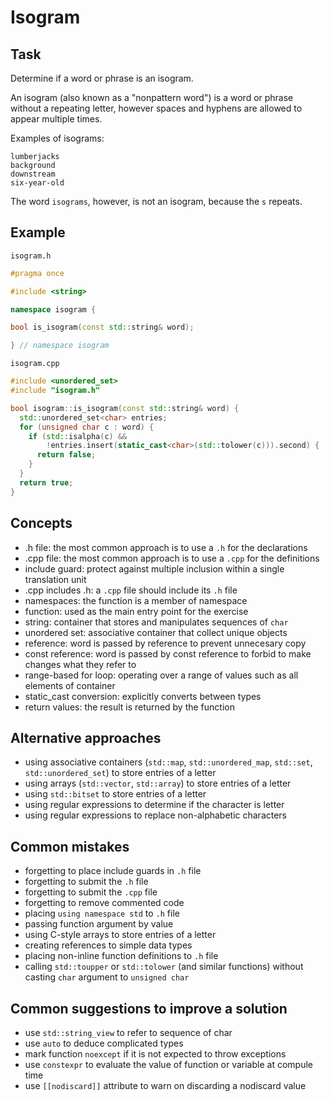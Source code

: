 # Isogram

## Task

Determine if a word or phrase is an isogram.

An isogram (also known as a "nonpattern word") is a word or phrase without a repeating letter, however spaces and hyphens are allowed to appear multiple times.

Examples of isograms:

    lumberjacks
    background
    downstream
    six-year-old

The word `isograms`, however, is not an isogram, because the `s` repeats.

## Example

`isogram.h`

```cpp
#pragma once

#include <string>

namespace isogram {

bool is_isogram(const std::string& word);

} // namespace isogram
```

`isogram.cpp`

```cpp
#include <unordered_set>
#include "isogram.h"

bool isogram::is_isogram(const std::string& word) {
  std::unordered_set<char> entries;
  for (unsigned char c : word) {
    if (std::isalpha(c) &&
        !entries.insert(static_cast<char>(std::tolower(c))).second) {
      return false;
    }
  }
  return true;
}
```

## Concepts

- .h file: the most common approach is to use a `.h` for the declarations
- .cpp file: the most common approach is to use a `.cpp` for the definitions
- include guard: protect against multiple inclusion within a single translation unit
- .cpp includes .h: a `.cpp` file should include its `.h` file
- namespaces: the function is a member of namespace
- function: used as the main entry point for the exercise
- string: container that stores and manipulates sequences of `char`
- unordered set: associative container that collect unique objects
- reference: word is passed by reference to prevent unnecesary copy
- const reference: word is passed by const reference to forbid to make changes what they refer to
- range-based for loop: operating over a range of values such as all elements of container
- static_cast conversion: explicitly converts between types
- return values: the result is returned by the function

## Alternative approaches

- using associative containers (`std::map`, `std::unordered_map`, `std::set`, `std::unordered_set`) to store entries of a letter
- using arrays (`std::vector`, `std::array`) to store entries of a letter
- using `std::bitset` to store entries of a letter
- using regular expressions to determine if the character is letter
- using regular expressions to replace non-alphabetic characters

## Common mistakes

- forgetting to place include guards in `.h` file
- forgetting to submit the `.h` file
- forgetting to submit the `.cpp` file
- forgetting to remove commented code
- placing `using namespace std` to `.h` file
- passing function argument by value
- using C-style arrays to store entries of a letter
- creating references to simple data types
- placing non-inline function definitions to `.h` file
- calling `std::toupper` or `std::tolower` (and similar functions) without casting `char` argument to `unsigned char`

## Common suggestions to improve a solution

- use `std::string_view` to refer to sequence of char
- use `auto` to deduce complicated types
- mark function `noexcept` if it is not expected to throw exceptions
- use `constexpr` to evaluate the value of function or variable at compule time
- use `[[nodiscard]]` attribute to warn on discarding a nodiscard value
